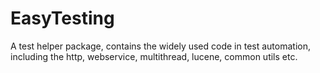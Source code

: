 # EasyTesting
A test helper package, contains the widely used code in test automation, including the http, webservice, multithread, lucene, common utils etc.